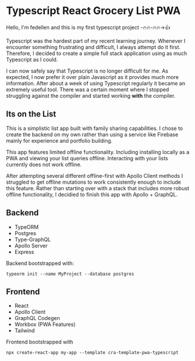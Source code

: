 # **Typescript React Grocery List PWA**

Hello, I'm fedellen and this is my first typescript project -🔥🔥-🔥🔥->👍

Typescript was the hardest part of my recent learning journey. Whenever I encounter something frustrating and difficult, I always attempt do it first. Therefore, I decided to create a simple full stack application using as much Typescript as I could.

I can now safely say that Typescript is no longer difficult for me. As expected, I now prefer it over plain Javascript as it provides much more information. After about a week of using Typescript regularly it became an extremely useful tool. There was a certain moment where I stopped struggling against the compiler and started working **with** the compiler.

## **Its on the List**

This is a simplistic list app built with family sharing capabilities. I chose to create the backend on my own rather than using a service like Firebase mainly for experience and portfolio building.

This app features limited offline functionality. Including installing locally as a PWA and viewing your list queries offline. Interacting with your lists currently does not work offline.

After attempting several different offline-first with Apollo Client methods I struggled to get offline mutations to work consistently enough to include this feature. Rather than starting over with a stack that includes more robust offline functionality, I decidied to finish this app with Apollo + GraphQL.

## **Backend**

- TypeORM
- Postgres
- Type-GraphQL
- Apollo Server
- Express

Backend bootstrapped with:

```
typeorm init --name MyProject --database postgres
```

## **Frontend**

- React
- Apollo Client
- GraphQL Codegen
- Workbox (PWA Features)
- Tailwind

Frontend bootstrapped with

```
npx create-react-app my-app --template cra-template-pwa-typescript
```
